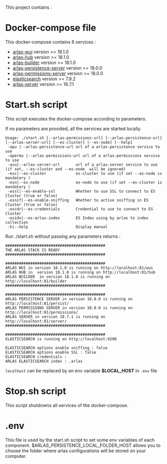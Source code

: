 This project contains :

# Docker-compose file
This docker-compose contains 6 services :
- [arlas-wui](https://github.com/gisaia/ARLAS-wui) version >= 18.1.0
- [arlas-hub](https://github.com/gisaia/ARLAS-wui-hub) version >= 18.1.0
- [arlas-builder](https://github.com/gisaia/ARLAS-wui-builder) version >= 18.1.0
- [arlas-persistence-server](https://github.com/gisaia/ARLAS-persistence) version >= 18.0.0
- [arlas-permissions-server](https://github.com/gisaia/ARLAS-permissions) version >= 18.0.0
- [elasticsearch](https://github.com/elastic/elasticsearch) version >= 7.9.2
- [arlas-server](https://github.com/gisaia/ARLAS-server) version >= 18.7.1

# Start.sh script
This script executes the docker-compose according to parameters.

If no parameters are provided, all the services are started locally.

````
Usage: ./start.sh [--arlas-permissions-url] [--arlas-persistence-url] [--arlas-server-url] [--es-cluster] [--es-node] [--help]
 -apu |--arlas-persistence-url url of a arlas-persistence service to use
 -apermu |--arlas-permissions-url url of a arlas-permissions service to use
 -asu|--arlas-server-url       url of a arlas-server service to use (if set, --es-cluster and --es-node  will be ignored)
 -esc|--es-cluster             es-cluster to use (if set --es-node is mandatory )
 -esn|--es-node                es-node to use (if set --es-cluster is mandatory ) 
 -essl|--es-enable-ssl         Whether to use SSL to connect to ES Cluster (true or false)
 -esnif|--es-enable-sniffing   Whether to active sniffing in ES Cluster (true or false)
 -escdr|--es-credentials       Credential to use to connect to ES Cluster
 -esidx|--es-arlas-index       ES Index using by arlas to index collection
 -h|--help                     Display manual 
 ````

Run ./start.sh without passing any parameters returns :

````
############################################
THE ARLAS STACK IS READY
############################################
                                            
############################################
ARLAS WUI in version 18.1.0 is running on http://localhost:81/wui
ARLAS HUB in  version 18.1.0 is running on http://localhost:81/hub
ARLAS BUILDER  in version 18.1.0 is running on http://localhost:81/builder
############################################
                                            
############################################
ARLAS PERSISTENCE SERVER in version 18.0.0 is running on http://localhost:81/persist/
ARLAS PERMISSIONS SERVER in version 18.0.0 is running on http://localhost:81/permissions/
ARLAS SERVER in version 18.7.1 is running on http://localhost:81/server/
############################################
                                            
############################################
ELASTICSEARCH is running on http://localhost:9200

ELASTICSEARCH options enable sniffing : false
ELASTICSEARCH options enable SSL : false
ELASTICSEARCH credentials :
ARLAS ELASTICSEARCH index : .arlas
````
```localhost``` can be replaced by an env variable __$LOCAL_HOST__ in `.env` file

# Stop.sh script
This script shutdowns all services of the docker-compose.

# .env
This file is used by the start.sh script to set some env variables of each component.
$ARLAS_PERSISTENCE_LOCAL_FOLDER_HOST allows you to choose the folder where arlas configurations will be stored on your computer.
